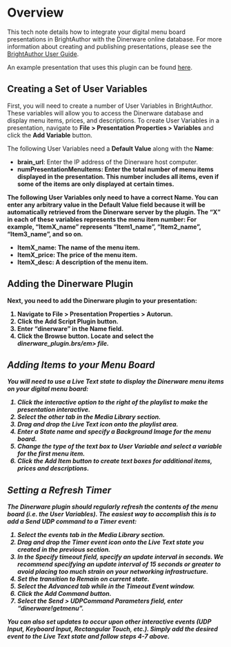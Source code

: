Overview
==============
This tech note details how to integrate your digital menu board presentations in BrightAuthor with the Dinerware online database. For more information about creating and publishing presentations, please see the <a href="http://support.brightsign.biz/entries/314526-brightsign-user-guides-troubleshooting">BrightAuthor User Guide</a>.

An example presentation that uses this plugin can be found <a href="ftp://ftp.brightsignnetwork.com/download/dinerware/examples/dinerware-example-1.0.zip">here</a>.

Creating a Set of User Variables
-------------------------------------------
First, you will need to create a number of User Variables in BrightAuthor. These variables will allow you to access the Dinerware database and display menu items, prices, and descriptions. To create User Variables in a presentation, navigate to <strong>File > Presentation Properties > Variables</strong> and click the <strong>Add Variable</strong> button.

The following User Variables need a <strong>Default Value</strong> along with the <strong>Name</strong>:
<ul>
<li><strong>brain_url</strong>: Enter the IP address of the Dinerware host computer.</li>
<li><strong>numPresentationMenuItems<strong>: Enter the total number of menu items displayed in the presentation. This number includes all items, even if some of the items are only displayed at certain times.</li>
</ul>

The following User Variables only need to have a correct <strong>Name</strong>. You can enter any arbitrary value in the <strong>Default Value</strong> field because it will be automatically retrieved from the Dinerware server by the plugin. The “X” in each of these variables represents the menu item number: For example, “ItemX_name” represents “Item1_name”, “Item2_name”, “Item3_name”, and so on.
<ul>
<li><strong>ItemX_name</strong>: The name of the menu item.</li>
<li><strong>ItemX_price</strong>: The price of the menu item.</li>
<li><strong>ItemX_desc</strong>: A description of the menu item.</li>
</ul>

Adding the Dinerware Plugin
-------------------------------------
Next, you need to add the Dinerware plugin to your presentation:
<ol>
<li>Navigate to <strong>File > Presentation Properties > Autorun</strong>.</li>
<li>Click the <strong>Add Script Plugin</strong> button.</li>
<li>Enter “dinerware” in the <strong>Name</strong> field.</li>
<li>Click the <strong>Browse</strong> button. Locate and select the <em>dinerware_plugin.brs/em> file.</li>
</ol>

Adding Items to your Menu Board
--------------------------------------------
You will need to use a Live Text state to display the Dinerware menu items on your digital menu board: 
<ol>
<li>Click the <strong>interactive</strong> option to the right of the playlist to make the presentation interactive.</li>
<li>Select the <strong>other</strong> tab in the <strong>Media Library</strong> section.</li>
<li>Drag and drop the <strong>Live Text</strong> icon onto the playlist area.</li>
<li>Enter a <strong>State name</strong> and specify a <strong>Background Image</strong> for the menu board.</li>
<li>Change the type of the text box to <strong>User Variable</strong> and select a variable for the first menu item.</li>
<li>Click the <strong>Add Item</strong> button to create text boxes for additional items, prices and descriptions.</li>
</ol>

Setting a Refresh Timer
-------------------------------
The Dinerware plugin should regularly refresh the contents of the menu board (i.e. the User Variables). The easiest way to accomplish this is to add a Send UDP command to a Timer event:
<ol>
<li>Select the <strong>events</strong> tab in the <strong>Media Library</strong> section.</li>
<li>Drag and drop the <strong>Timer</strong> event icon onto the Live Text state you created in the previous section.</li>
<li>In the <strong>Specify timeout</strong> field, specify an update interval in seconds. We recommend specifying an update interval of 15 seconds or greater to avoid placing too much strain on your networking infrastructure.</li>
<li>Set the transition to <strong>Remain on current state</strong>.</li>
<li>Select the Advanced tab while in the <strong>Timeout Event</strong> window.</li>
<li>Click the <strong>Add Command</strong> button.</li>
<li>Select the <strong>Send > UDP</strong command. In the <strong>Command Parameters</strong> field, enter “dinerware!getmenu”.</li>
</ol>
<p>You can also set updates to occur upon other interactive events (UDP Input, Keyboard Input, Rectangular Touch, etc.). Simply add the desired event to the Live Text state and follow steps 4-7 above.</p>

